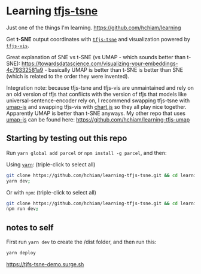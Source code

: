 # Learning [tfjs-tsne](https://github.com/tensorflow/tfjs-tsne)

Just one of the things I'm learning. https://github.com/hchiam/learning

Get **t-SNE** output coordinates with [`tfjs-tsne`](https://github.com/hchiam/tfjs-tsne) and visualization powered by [`tfjs-vis`](https://github.com/hchiam/tfjs-vis).

Great explanation of SNE vs t-SNE (vs UMAP - which sounds better than t-SNE): https://towardsdatascience.com/visualizing-your-embeddings-4c79332581a9 - basically UMAP is better than t-SNE is better than SNE (which is related to the order they were invented).

Integration note: because tfjs-tsne and tfjs-vis are unmaintained and rely on an old version of tfjs that conflicts with the version of tfjs that models like universal-sentence-encoder rely on, I recommend swapping tfjs-tsne with [umap-js](https://github.com/PAIR-code/umap-js#umap-js) and swapping tfjs-vis with [chart.js](https://github.com/chartjs/Chart.js) so they all play nice together. Apparently UMAP is better than t-SNE anyways. My other repo that uses [umap-js](https://github.com/PAIR-code/umap-js#umap-js) can be found here: https://github.com/hchiam/learning-tfjs-umap

## Starting by testing out this repo

Run `yarn global add parcel` or `npm install -g parcel`, and then:

Using [`yarn`](https://github.com/hchiam/learning-yarn): (triple-click to select all)

```bash
git clone https://github.com/hchiam/learning-tfjs-tsne.git && cd learning-tfjs-tsne && yarn;
yarn dev;
```

Or with `npm`: (triple-click to select all)

```bash
git clone https://github.com/hchiam/learning-tfjs-tsne.git && cd learning-tfjs-tsne && npm install;
npm run dev;
```

## notes to self

First run `yarn dev` to create the /dist folder, and then run this:

```sh
yarn deploy
```

https://tjfs-tsne-demo.surge.sh
